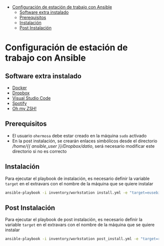 - [Configuración de estación de trabajo con Ansible](#configuración-de-estación-de-trabajo-con-ansible)
  - [Software extra instalado](#software-extra-instalado)
  - [Prerequisitos](#prerequisitos)
  - [Instalación](#instalación)
  - [Post Instalación](#post-instalación)

# Configuración de estación de trabajo con Ansible

## Software extra instalado

 * [Docker](https://docs.docker.com/install/linux/docker-ce/)
 * [Dropbox](https://www.dropbox.com/)
 * [Visual Studio Code](https://code.visualstudio.com/)
 * [Spotify](https://www.spotify.com/es/premium/?checkout=false)
 * [Oh my ZSH!](https://ohmyz.sh/)

## Prerequisitos

 * El usuario `ohermosa` debe estar creado en la máquina `sudo` activado
 * En la post instalación, se crearán enlaces simbólicos desde el directorio */home/{{ ansible_user }}/Dropbox/datio*, será necesario modificar este directorio si no es correcto

## Instalación

Para ejecutar el playbook de instalación, es necesario definir la variable `target` en el extravars con el nombre de la máquina que se quiere instalar

```bash
ansible-playbook -i inventory/workstation install.yml -e "target=eusebio" --ask-vault-pass --ask-become-pass
```

## Post Instalación

Para ejecutar el playbook de post instalación, es necesario definir la variable `target` en el extravars con el nombre de la máquina que se quiere instalar

```bash
ansible-playbook -i inventory/workstation post_install.yml -e "target=rufino" --ask-vault-pass --ask-become-pass
```
